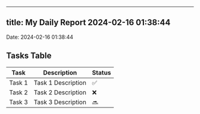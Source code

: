 
---
title: My Daily Report 2024-02-16 01:38:44
---

Date: 2024-02-16 01:38:44

## Tasks Table

| Task | Description | Status |
|------|-------------|--------|
| Task 1 | Task 1 Description | ✅ |
| Task 2 | Task 2 Description | ❌ |
| Task 3 | Task 3 Description | 🔜 |
